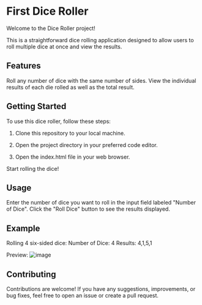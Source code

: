 <h1>First Dice Roller</h1>  

Welcome to the Dice Roller project!

This is a straightforward dice rolling application designed to allow users to roll multiple dice at once and view the results.

<h2>Features</h2>  
Roll any number of dice with the same number of sides.
View the individual results of each die rolled as well as the total result.

<h2>Getting Started</h2>
To use this dice roller, follow these steps:

1. Clone this repository to your local machine.

2. Open the project directory in your preferred code editor.

3. Open the index.html file in your web browser.

Start rolling the dice!

<h2>Usage</h2>
Enter the number of dice you want to roll in the input field labeled "Number of Dice".
Click the "Roll Dice" button to see the results displayed.

<h2>Example</h2>
Rolling 4 six-sided dice:
Number of Dice: 4
Results: 4,1,5,1

Preview:
![image](https://github.com/04amanrajj/Pro/assets/136756095/0d43c4a1-fa2e-468e-91fc-ce082a440514)

<h2>Contributing</h2>

Contributions are welcome! If you have any suggestions, improvements, or bug fixes, feel free to open an issue or create a pull request.




